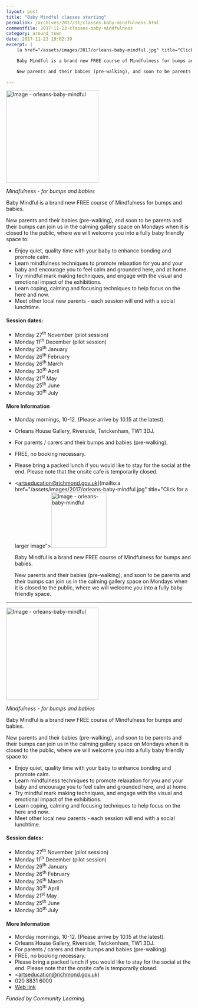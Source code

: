 ```yaml
---
layout: post
title: "Baby Mindful classes starting"
permalink: /archives/2017/11/classes-baby-mindfulness.html
commentfile: 2017-11-23-classes-baby-mindfulness
category: around_town
date: 2017-11-23 19:02:39
excerpt: |
    [a href="/assets/images/2017/orleans-baby-mindful.jpg" title="Click for a larger image"><img src="/assets/images/2017/orleans-baby-mindful-thumb.jpg" width="150" alt="Image - orleans-baby-mindful"  class="photo right"/></a>

    Baby Mindful is a brand new FREE course of Mindfulness for bumps and babies.

    New parents and their babies (pre-walking), and soon to be parents and their bumps can join us in the calming gallery space on Mondays when it is closed to the public, where we will welcome you into a fully baby friendly space.

---
```


<a href="/assets/images/2017/orleans-baby-mindful.jpg" title="Click for a larger image"><img src="/assets/images/2017/orleans-baby-mindful-thumb.jpg" width="250" alt="Image - orleans-baby-mindful"  class="photo right"/></a>

*Mindfulness - for bumps and babies*

Baby Mindful is a brand new FREE course of Mindfulness for bumps and babies.

New parents and their babies (pre-walking), and soon to be parents and their bumps can join us in the calming gallery space on Mondays when it is closed to the public, where we will welcome you into a fully baby friendly space to:

-   Enjoy quiet, quality time with your baby to enhance bonding and promote calm.
-   Learn mindfulness techniques to promote relaxation for you and your baby and encourage you to feel calm and grounded here, and at home.
-   Try mindful mark making techniques, and engage with the visual and emotional impact of the exhibitions.
-   Learn coping, calming and focusing techniques to help focus on the here and now.
-   Meet other local new parents - each session will end with a social lunchtime.

#### Session dates:

-   Monday 27<sup>th</sup> November (pilot session)
-   Monday 11<sup>th</sup> December (pilot session)
-   Monday 29<sup>th</sup> January
-   Monday 26<sup>th</sup> February
-   Monday 26<sup>th</sup> March
-   Monday 30<sup>th</sup> April
-   Monday 21<sup>st</sup> May
-   Monday 25<sup>th</sup> June
-   Monday 30<sup>th</sup> July

#### More Information

-   Monday mornings, 10-12. (Please arrive by 10.15 at the latest).
-   Orleans House Gallery, Riverside, Twickenham, TW1 3DJ.
-   For parents / carers and their bumps and babies (pre-walking).
-   FREE, no booking necessary.
-   Please bring a packed lunch if you would like to stay for the social at the end. Please note that the onsite cafe is temporarily closed.
-   <artseducation@richmond.gov.uk](mailto:a href="/assets/images/2017/orleans-baby-mindful.jpg" title="Click for a larger image"><img src="/assets/images/2017/orleans-baby-mindful-thumb.jpg" width="150" alt="Image - orleans-baby-mindful"  class="photo right"/></a>

    Baby Mindful is a brand new FREE course of Mindfulness for bumps and babies.

    New parents and their babies (pre-walking), and soon to be parents and their bumps can join us in the calming gallery space on Mondays when it is closed to the public, where we will welcome you into a fully baby friendly space.

---

<a href="/assets/images/2017/orleans-baby-mindful.jpg" title="Click for a larger image"><img src="/assets/images/2017/orleans-baby-mindful-thumb.jpg" width="250" alt="Image - orleans-baby-mindful"  class="photo right"/></a>

*Mindfulness - for bumps and babies*

Baby Mindful is a brand new FREE course of Mindfulness for bumps and babies.

New parents and their babies (pre-walking), and soon to be parents and their bumps can join us in the calming gallery space on Mondays when it is closed to the public, where we will welcome you into a fully baby friendly space to:

-   Enjoy quiet, quality time with your baby to enhance bonding and promote calm.
-   Learn mindfulness techniques to promote relaxation for you and your baby and encourage you to feel calm and grounded here, and at home.
-   Try mindful mark making techniques, and engage with the visual and emotional impact of the exhibitions.
-   Learn coping, calming and focusing techniques to help focus on the here and now.
-   Meet other local new parents - each session will end with a social lunchtime.

#### Session dates:

-   Monday 27<sup>th</sup> November (pilot session)
-   Monday 11<sup>th</sup> December (pilot session)
-   Monday 29<sup>th</sup> January
-   Monday 26<sup>th</sup> February
-   Monday 26<sup>th</sup> March
-   Monday 30<sup>th</sup> April
-   Monday 21<sup>st</sup> May
-   Monday 25<sup>th</sup> June
-   Monday 30<sup>th</sup> July

#### More Information

-   Monday mornings, 10-12. (Please arrive by 10.15 at the latest).
-   Orleans House Gallery, Riverside, Twickenham, TW1 3DJ.
-   For parents / carers and their bumps and babies (pre-walking).
-   FREE, no booking necessary.
-   Please bring a packed lunch if you would like to stay for the social at the end. Please note that the onsite cafe is temporarily closed.
-   <artseducation@richmond.gov.uk)
-   020 8831 6000
-   [Web link](http://www.richmond.gov.uk/services/arts/orleans_house_gallery/education_at_orleans_house_gallery/activities_for_families_at_orleans_house_gallery/baby_mindful)

*Funded by Community Learning.*
